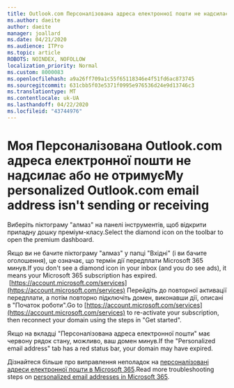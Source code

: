 ```yaml
---
title: Outlook.com Персоналізована адреса електронної пошти не надсилає або не отримує
ms.author: daeite
author: daeite
manager: joallard
ms.date: 04/21/2020
ms.audience: ITPro
ms.topic: article
ROBOTS: NOINDEX, NOFOLLOW
localization_priority: Normal
ms.custom: 8000083
ms.openlocfilehash: a9a26ff709a1c55f65118346e4f51fd6ac873745
ms.sourcegitcommit: 631cbb5f03e5371f0995e976536d24e9d13746c3
ms.translationtype: MT
ms.contentlocale: uk-UA
ms.lasthandoff: 04/22/2020
ms.locfileid: "43744976"
---
```

# <a name="my-personalized-outlookcom-email-address-isnt-sending-or-receiving"></a><span data-ttu-id="931da-102">Моя Персоналізована Outlook.com адреса електронної пошти не надсилає або не отримує</span><span class="sxs-lookup"><span data-stu-id="931da-102">My personalized Outlook.com email address isn't sending or receiving</span></span>

<span data-ttu-id="931da-103">Виберіть піктограму "алмаз" на панелі інструментів, щоб відкрити приладну дошку преміум-класу.</span><span class="sxs-lookup"><span data-stu-id="931da-103">Select the diamond icon on the toolbar to open the premium dashboard.</span></span>

<span data-ttu-id="931da-104">Якщо ви не бачите піктограму "алмаз" у папці "Вхідні" (і ви бачите оголошення), це означає, що термін дії передплати Microsoft 365 минув.</span><span class="sxs-lookup"><span data-stu-id="931da-104">If you don't see a diamond icon in your inbox (and you do see ads), it means your Microsoft 365 subscription has expired.</span></span> <span data-ttu-id="931da-105"> [https://account.microsoft.com/services](https://account.microsoft.com/services) Перейдіть до повторної активації передплати, а потім повторно підключіть домен, виконавши дії, описані в "Початок роботи".</span><span class="sxs-lookup"><span data-stu-id="931da-105">Go to [https://account.microsoft.com/services](https://account.microsoft.com/services) to re-activate your subscription, then reconnect your domain using the steps in "Get started".</span></span>

<span data-ttu-id="931da-106">Якщо на вкладці "Персоналізована адреса електронної пошти" має червону рядок стану, можливо, ваш домен минув.</span><span class="sxs-lookup"><span data-stu-id="931da-106">If the "Personalized email address" tab has a red status bar, your domain may have expired.</span></span>

<span data-ttu-id="931da-107">Дізнайтеся більше про виправлення неполадок на [персоналізовані адреси електронної пошти в Microsoft 365](https://support.office.com/article/75416a58-b225-4c02-8c07-8979403b427b?wt.mc_id=Office_Outlook_com_Alchemy).</span><span class="sxs-lookup"><span data-stu-id="931da-107">Read more troubleshooting steps on [personalized email addresses in Microsoft 365](https://support.office.com/article/75416a58-b225-4c02-8c07-8979403b427b?wt.mc_id=Office_Outlook_com_Alchemy).</span></span>